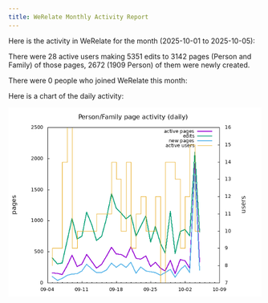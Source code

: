 ```yaml
---
title: WeRelate Monthly Activity Report
---
```


Here is the activity in WeRelate for the month (2025-10-01 to 2025-10-05):

There were 28 active users
making 5351 edits to 3142 pages (Person and Family)
of those pages, 2672 (1909 Person) of them were newly created.

There were 0 people who joined WeRelate this month:


Here is a chart of the daily activity:

![daily activity chart](page-daily-thismonth.png)

